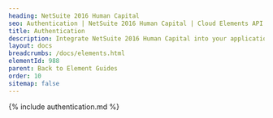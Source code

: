 ```yaml
---
heading: NetSuite 2016 Human Capital
seo: Authentication | NetSuite 2016 Human Capital | Cloud Elements API Docs
title: Authentication
description: Integrate NetSuite 2016 Human Capital into your application via the Cloud Elements APIs.
layout: docs
breadcrumbs: /docs/elements.html
elementId: 988
parent: Back to Element Guides
order: 10
sitemap: false
---
```


{% include authentication.md %}
